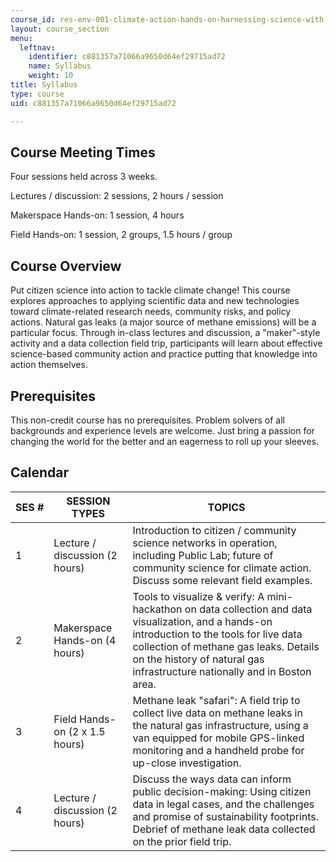 ```yaml
---
course_id: res-env-001-climate-action-hands-on-harnessing-science-with-communities-to-cut-carbon-january-iap-2017
layout: course_section
menu:
  leftnav:
    identifier: c881357a71066a9650d64ef29715ad72
    name: Syllabus
    weight: 10
title: Syllabus
type: course
uid: c881357a71066a9650d64ef29715ad72

---
```


Course Meeting Times
--------------------

Four sessions held across 3 weeks.

Lectures / discussion: 2 sessions, 2 hours / session

Makerspace Hands-on: 1 session, 4 hours

Field Hands-on: 1 session, 2 groups, 1.5 hours / group

Course Overview
---------------

Put citizen science into action to tackle climate change! This course explores approaches to applying scientific data and new technologies toward climate-related research needs, community risks, and policy actions. Natural gas leaks (a major source of methane emissions) will be a particular focus. Through in-class lectures and discussion, a "maker"-style activity and a data collection field trip, participants will learn about effective science-based community action and practice putting that knowledge into action themselves.

Prerequisites
-------------

This non-credit course has no prerequisites. Problem solvers of all backgrounds and experience levels are welcome. Just bring a passion for changing the world for the better and an eagerness to roll up your sleeves.

Calendar
--------

| SES # | SESSION TYPES | TOPICS |
| --- | --- | --- |
| 1 | Lecture / discussion (2 hours) | Introduction to citizen / community science networks in operation, including Public Lab; future of community science for climate action. Discuss some relevant field examples. |
| 2 | Makerspace Hands-on (4 hours) | Tools to visualize & verify: A mini-hackathon on data collection and data visualization, and a hands-on introduction to the tools for live data collection of methane gas leaks. Details on the history of natural gas infrastructure nationally and in Boston area. |
| 3 | Field Hands-on (2 x 1.5 hours) | Methane leak "safari": A field trip to collect live data on methane leaks in the natural gas infrastructure, using a van equipped for mobile GPS-linked monitoring and a handheld probe for up-close investigation. |
| 4 | Lecture / discussion (2 hours) | Discuss the ways data can inform public decision-making: Using citizen data in legal cases, and the challenges and promise of sustainability footprints. Debrief of methane leak data collected on the prior field trip.